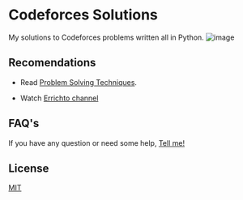 # Codeforces Solutions

My solutions to Codeforces problems written all in Python.
![image](https://user-images.githubusercontent.com/65880991/103058190-f0e69480-4577-11eb-987c-cf4563fee95b.png)

## Recomendations

- Read [Problem Solving Techniques](https://www.mcemotihari.ac.in/wp-content/uploads/2019/11/file_5dc2a6c80c260.pdf).

- Watch [Errichto channel](https://www.youtube.com/channel/UCBr_Fu6q9iHYQCh13jmpbrg)

## FAQ's
If you have any question or need some help, [Tell me!](https://www.reddit.com/user/johnggo)

## License
[MIT](https://github.com/JohnXdator/Codeforces-Solutions/blob/master/LICENSE.md)
